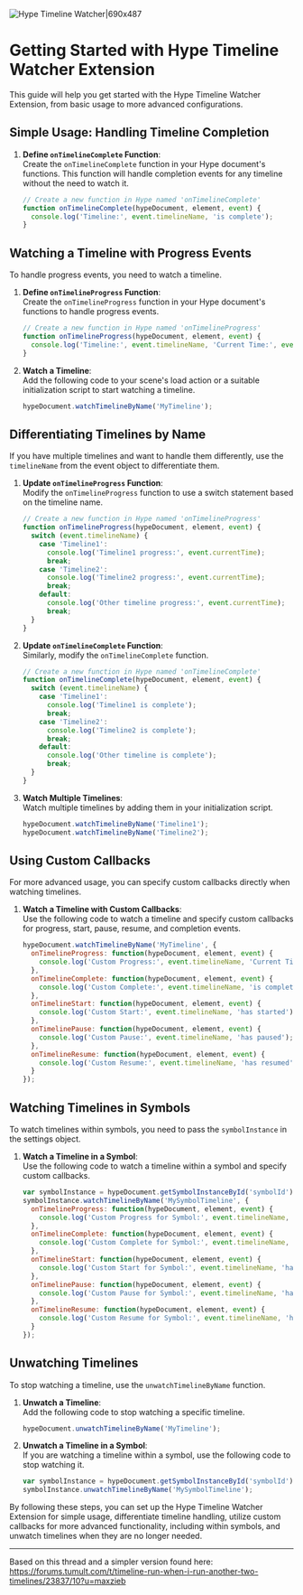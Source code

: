 ![Hype Timeline Watcher|690x487](https://playground.maxziebell.de/Hype/TimelineWatcher/HypeTimelineWatcher.jpg)

# Getting Started with Hype Timeline Watcher Extension

This guide will help you get started with the Hype Timeline Watcher Extension, from basic usage to more advanced configurations.

## Simple Usage: Handling Timeline Completion

1. **Define `onTimelineComplete` Function**:  
   Create the `onTimelineComplete` function in your Hype document's functions. This function will handle completion events for any timeline without the need to watch it.

   ```javascript
   // Create a new function in Hype named 'onTimelineComplete'
   function onTimelineComplete(hypeDocument, element, event) {
     console.log('Timeline:', event.timelineName, 'is complete');
   }
   ```

## Watching a Timeline with Progress Events

To handle progress events, you need to watch a timeline.

1. **Define `onTimelineProgress` Function**:  
   Create the `onTimelineProgress` function in your Hype document's functions to handle progress events.

   ```javascript
   // Create a new function in Hype named 'onTimelineProgress'
   function onTimelineProgress(hypeDocument, element, event) {
     console.log('Timeline:', event.timelineName, 'Current Time:', event.currentTime);
   }
   ```

2. **Watch a Timeline**:  
   Add the following code to your scene's load action or a suitable initialization script to start watching a timeline.

   ```javascript
   hypeDocument.watchTimelineByName('MyTimeline');
   ```

## Differentiating Timelines by Name

If you have multiple timelines and want to handle them differently, use the `timelineName` from the event object to differentiate them.

1. **Update `onTimelineProgress` Function**:  
   Modify the `onTimelineProgress` function to use a switch statement based on the timeline name.

   ```javascript
   // Create a new function in Hype named 'onTimelineProgress'
   function onTimelineProgress(hypeDocument, element, event) {
     switch (event.timelineName) {
       case 'Timeline1':
         console.log('Timeline1 progress:', event.currentTime);
         break;
       case 'Timeline2':
         console.log('Timeline2 progress:', event.currentTime);
         break;
       default:
         console.log('Other timeline progress:', event.currentTime);
         break;
     }
   }
   ```

2. **Update `onTimelineComplete` Function**:  
   Similarly, modify the `onTimelineComplete` function.

   ```javascript
   // Create a new function in Hype named 'onTimelineComplete'
   function onTimelineComplete(hypeDocument, element, event) {
     switch (event.timelineName) {
       case 'Timeline1':
         console.log('Timeline1 is complete');
         break;
       case 'Timeline2':
         console.log('Timeline2 is complete');
         break;
       default:
         console.log('Other timeline is complete');
         break;
     }
   }
   ```

3. **Watch Multiple Timelines**:  
   Watch multiple timelines by adding them in your initialization script.

   ```javascript
   hypeDocument.watchTimelineByName('Timeline1');
   hypeDocument.watchTimelineByName('Timeline2');
   ```

## Using Custom Callbacks

For more advanced usage, you can specify custom callbacks directly when watching timelines.

1. **Watch a Timeline with Custom Callbacks**:  
   Use the following code to watch a timeline and specify custom callbacks for progress, start, pause, resume, and completion events.

   ```javascript
   hypeDocument.watchTimelineByName('MyTimeline', {
     onTimelineProgress: function(hypeDocument, element, event) {
       console.log('Custom Progress:', event.timelineName, 'Current Time:', event.currentTime);
     },
     onTimelineComplete: function(hypeDocument, element, event) {
       console.log('Custom Complete:', event.timelineName, 'is complete');
     },
     onTimelineStart: function(hypeDocument, element, event) {
       console.log('Custom Start:', event.timelineName, 'has started');
     },
     onTimelinePause: function(hypeDocument, element, event) {
       console.log('Custom Pause:', event.timelineName, 'has paused');
     },
     onTimelineResume: function(hypeDocument, element, event) {
       console.log('Custom Resume:', event.timelineName, 'has resumed');
     }
   });
   ```

## Watching Timelines in Symbols

To watch timelines within symbols, you need to pass the `symbolInstance` in the settings object.

1. **Watch a Timeline in a Symbol**:  
   Use the following code to watch a timeline within a symbol and specify custom callbacks.

   ```javascript
   var symbolInstance = hypeDocument.getSymbolInstanceById('symbolId');
   symbolInstance.watchTimelineByName('MySymbolTimeline', {
     onTimelineProgress: function(hypeDocument, element, event) {
       console.log('Custom Progress for Symbol:', event.timelineName, 'Current Time:', event.currentTime);
     },
     onTimelineComplete: function(hypeDocument, element, event) {
       console.log('Custom Complete for Symbol:', event.timelineName, 'is complete');
     },
     onTimelineStart: function(hypeDocument, element, event) {
       console.log('Custom Start for Symbol:', event.timelineName, 'has started');
     },
     onTimelinePause: function(hypeDocument, element, event) {
       console.log('Custom Pause for Symbol:', event.timelineName, 'has paused');
     },
     onTimelineResume: function(hypeDocument, element, event) {
       console.log('Custom Resume for Symbol:', event.timelineName, 'has resumed');
     }
   });
   ```

## Unwatching Timelines

To stop watching a timeline, use the `unwatchTimelineByName` function.

1. **Unwatch a Timeline**:  
   Add the following code to stop watching a specific timeline.

   ```javascript
   hypeDocument.unwatchTimelineByName('MyTimeline');
   ```

2. **Unwatch a Timeline in a Symbol**:  
   If you are watching a timeline within a symbol, use the following code to stop watching it.

   ```javascript
   var symbolInstance = hypeDocument.getSymbolInstanceById('symbolId');
   symbolInstance.unwatchTimelineByName('MySymbolTimeline');
   ```

By following these steps, you can set up the Hype Timeline Watcher Extension for simple usage, differentiate timeline handling, utilize custom callbacks for more advanced functionality, including within symbols, and unwatch timelines when they are no longer needed.

---

Based on this thread and a simpler version found here:
https://forums.tumult.com/t/timeline-run-when-i-run-another-two-timelines/23837/10?u=maxzieb
